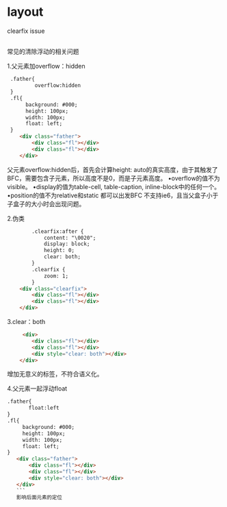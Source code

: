 # layout
clearfix issue
##
常见的清除浮动的相关问题

1.父元素加overflow：hidden
```html
 .father{
         overflow:hidden
 }
 .fl{
      background: #000;
      height: 100px;
      width: 100px;
      float: left;
 }
    <div class="father">
        <div class="fl"></div>
        <div class="fl"></div>
    </div>
```
父元素overflow:hidden后，首先会计算height: auto的真实高度，由于其触发了BFC，需要包含子元素，所以高度不是0，而是子元素高度。
•overflow的值不为visible。
•display的值为table-cell, table-caption, inline-block中的任何一个。
•position的值不为relative和static
都可以出发BFC
不支持ie6，且当父盒子小于子盒子的大小时会出现问题。

2.伪类
```html
        .clearfix:after {
            content: "\0020";
            display: block;
            height: 0;
            clear: both;
        }
        .clearfix {
            zoom: 1;
        }
    <div class="clearfix">
        <div class="fl"></div>
        <div class="fl"></div>
    </div>
```

3.clear：both
```html
     <div>
        <div class="fl"></div>
        <div class="fl"></div>
        <div style="clear: both"></div>
    </div>
 ```
 增加无意义的标签，不符合语义化。
 
 4.父元素一起浮动float
 ```html
 .father{
        float:left
 }
 .fl{
      background: #000;
      height: 100px;
      width: 100px;
      float: left;
 }
    <div class="father">
        <div class="fl"></div>
        <div class="fl"></div>
        <div style="clear: both"></div>
    </div>
    ```
    影响后面元素的定位
